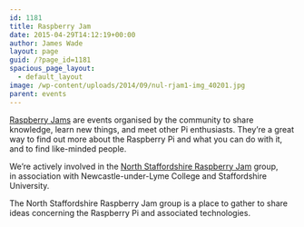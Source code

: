 ```yaml
---
id: 1181
title: Raspberry Jam
date: 2015-04-29T14:12:19+00:00
author: James Wade
layout: page
guid: /?page_id=1181
spacious_page_layout:
  - default_layout
image: /wp-content/uploads/2014/09/nul-rjam1-img_40201.jpg
parent: events
---
```

[Raspberry Jams](https://www.raspberrypi.org/jam/) are events organised by the community to share knowledge, learn new things, and meet other Pi enthusiasts. They’re a great way to find out more about the Raspberry Pi and what you can do with it, and to find like-minded people.

We&#8217;re actively involved in the [North Staffordshire Raspberry Jam](https://www.facebook.com/groups/northstaffs.rjam/) group, in association with Newcastle-under-Lyme College and Staffordshire University.

The North Staffordshire Raspberry Jam group is a place to gather to share ideas concerning the Raspberry Pi and associated technologies.